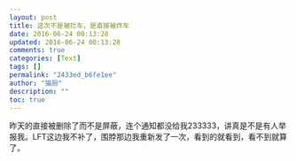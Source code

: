 ```yaml
---
layout: post
title: 这次不是被拦车，是直接被炸车
date: 2016-06-24 00:13:28
updated: 2016-06-24 00:13:28
comments: true
categories: [Text]
tags: []
permalink: "2433ed_b6fe1ee"
author: "猫厨"
description: ""
toc: true
---
```


<p>昨天的直接被删除了而不是屏蔽，连个通知都没给我233333，讲真是不是有人举报我。LFT这边我不补了，围脖那边我重新发了一次，看到的就看到，看不到就算了。</p>